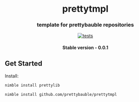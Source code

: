 <div align="center">
  
# prettytmpl
### template for prettybauble repositories
[![tests](https://github.com/prettybauble/prettytmpl/actions/workflows/test.yml/badge.svg)](https://github.com/prettybauble/prettytmpl/actions/workflows/test.yml)

#### Stable version - 0.0.1

</div>

## Get Started
Install:
```bash
nimble install prettylib
```
```bash
nimble install github.com/prettybauble/prettytmpl
```
